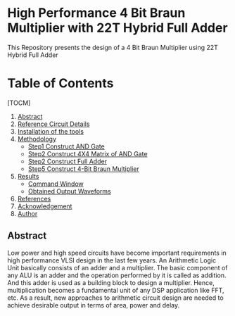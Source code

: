 # High Performance 4 Bit Braun Multiplier with 22T Hybrid Full Adder
This Repository presents the design of a 4 Bit Braun Multiplier using 22T Hybrid Full Adder

# Table of Contents
[TOCM]

1. [Abstract](#Abstract)
2. [Reference Circuit Details](#reference-circuit-details)
3. [Installation of the tools](#installation-of-the-tools)
4. [Methodology](#Methodology)
    - [Step1 Construct AND Gate](#step1-construct-and-gate)
    - [Step2 Construct 4X4 Matrix of AND Gate](#step2-construct-4x4-matrix-of-and-gate)
    - [Step2 Construct Full Adder](#step4-construct-full-adder)
    - [Step5 Construct 4-Bit Braun Multiplier](#step5-construct-4-bit-braun-multiplier) 
5. [Results](#results)
    - [Command Window](#command-window)
    - [Obtained Output Waveforms](#obtained-output-waveforms)
6. [References](#references)
7. [Acknowledgement](#Acknowledgement)
8. [Author](#author)

## Abstract

Low power and high speed circuits have become important requirements in high performance VLSI design in the last few years. An Arithmetic Logic Unit basically consists of an adder and a multiplier. The basic component of any ALU is an adder and the operation performed by it is called as addition. And this adder is used as a building block to design a multiplier. Hence, multiplication becomes a fundamental unit of any DSP application like FFT, etc. As a result, new approaches to arithmetic circuit design are needed to achieve desirable output in terms of area, power and delay.
